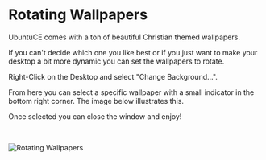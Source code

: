# Rotating Wallpapers

UbuntuCE comes with a ton of beautiful Christian themed wallpapers.

If you can't decide which one you like best or if you just want to make your desktop a bit more dynamic you can set the wallpapers to rotate.

Right-Click on the Desktop and select "Change Background...".

From here you can select a specific wallpaper with a small indicator in the bottom right corner. The image below illustrates this.

Once selected you can close the window and enjoy!

<br/>

![Rotating Wallpapers](https://raw.githubusercontent.com/mhancoc7/docs.ubuntuce.com-content/main/pages/assets/images/rotating-wallpaper-select.png)

